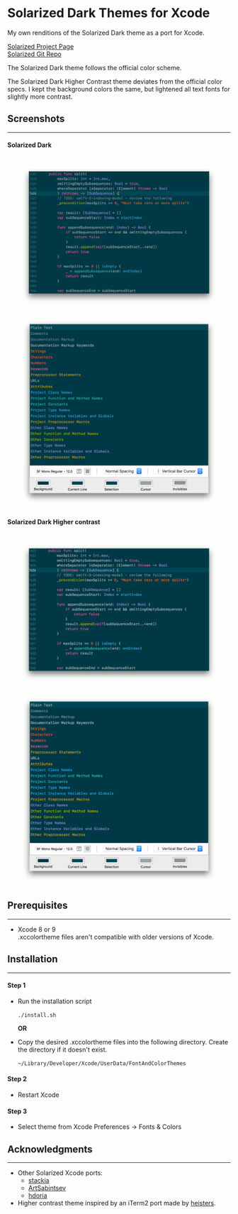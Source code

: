 # Solarized Dark Themes for Xcode

My own renditions of the Solarized Dark theme as a port for Xcode.

[Solarized Project Page](http://ethanschoonover.com/solarized)  
[Solarized Git Repo](https://github.com/altercation/solarized)

The Solarized Dark theme follows the official color scheme.

The Solarized Dark Higher Contrast theme deviates from the official color specs. I kept the background colors the same, but lightened all text fonts for slightly more contrast.

## Screenshots
***

#### Solarized Dark
![Solarized Dark](/img/solarized-dark.png?raw=true)
![Solarized Dark Settings](/img/solarized-dark-settings.png?raw=true)

#### Solarized Dark Higher contrast
![Solarized Dark Higher Contrast](/img/solarized-dark-higher-contrast.png?raw=true)
![Solarized Dark Higher Contrast Settings](/img/solarized-dark-higher-contrast-settings.png?raw=true)

## Prerequisites
***

* Xcode 8 or 9  
.xccolortheme files aren't compatible with older versions of Xcode.

## Installation
***

#### Step 1

* Run the installation script

    ```
    ./install.sh
    ```

    **OR**

* Copy the desired .xccolortheme files into the following directory. Create the directory if it doesn't exist.

    ```
    ~/Library/Developer/Xcode/UserData/FontAndColorThemes
    ```

#### Step 2
* Restart Xcode

#### Step 3
* Select theme from Xcode Preferences -> Fonts & Colors


## Acknowledgments
***

* Other Solarized Xcode ports:
    * [stackia](https://github.com/stackia/solarized-xcode)
    * [ArtSabintsev](https://github.com/ArtSabintsev/Solarized-Dark-for-Xcode)
    * [hdoria](https://github.com/hdoria/xcode-themes)
* Higher contrast theme inspired by an iTerm2 port made by [heisters](https://gist.github.com/heisters/1015503).

